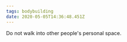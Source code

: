 ```yaml
---
tags: bodybuilding
date: 2020-05-05T14:36:48.451Z
---
```


Do not walk into other people's personal space.